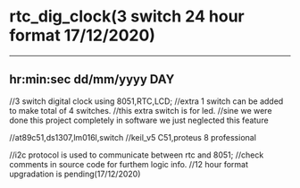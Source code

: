 # rtc_dig_clock(3 switch 24 hour format 17/12/2020)

-----------------
hr:min:sec
dd/mm/yyyy   DAY
-----------------

//3 switch digital clock using 8051,RTC,LCD;
//extra 1 switch can be added to make total of 4 switches.
//this extra switch is for led.
//sine we were done this project completely in software we just neglected this feature

//at89c51,ds1307,lm016l,switch
//keil_v5 C51,proteus 8 professional

//i2c protocol is used to communicate between rtc and 8051; 
//check comments in source code for furthem logic info.
//12 hour format upgradation is pending(17/12/2020)
